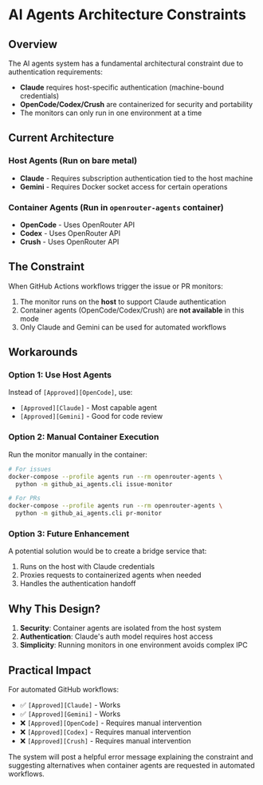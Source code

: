 # AI Agents Architecture Constraints

## Overview

The AI agents system has a fundamental architectural constraint due to authentication requirements:

- **Claude** requires host-specific authentication (machine-bound credentials)
- **OpenCode/Codex/Crush** are containerized for security and portability
- The monitors can only run in one environment at a time

## Current Architecture

### Host Agents (Run on bare metal)
- **Claude** - Requires subscription authentication tied to the host machine
- **Gemini** - Requires Docker socket access for certain operations

### Container Agents (Run in `openrouter-agents` container)
- **OpenCode** - Uses OpenRouter API
- **Codex** - Uses OpenRouter API
- **Crush** - Uses OpenRouter API

## The Constraint

When GitHub Actions workflows trigger the issue or PR monitors:

1. The monitor runs on the **host** to support Claude authentication
2. Container agents (OpenCode/Codex/Crush) are **not available** in this mode
3. Only Claude and Gemini can be used for automated workflows

## Workarounds

### Option 1: Use Host Agents
Instead of `[Approved][OpenCode]`, use:
- `[Approved][Claude]` - Most capable agent
- `[Approved][Gemini]` - Good for code review

### Option 2: Manual Container Execution
Run the monitor manually in the container:

```bash
# For issues
docker-compose --profile agents run --rm openrouter-agents \
  python -m github_ai_agents.cli issue-monitor

# For PRs
docker-compose --profile agents run --rm openrouter-agents \
  python -m github_ai_agents.cli pr-monitor
```

### Option 3: Future Enhancement
A potential solution would be to create a bridge service that:
1. Runs on the host with Claude credentials
2. Proxies requests to containerized agents when needed
3. Handles the authentication handoff

## Why This Design?

1. **Security**: Container agents are isolated from the host system
2. **Authentication**: Claude's auth model requires host access
3. **Simplicity**: Running monitors in one environment avoids complex IPC

## Practical Impact

For automated GitHub workflows:
- ✅ `[Approved][Claude]` - Works
- ✅ `[Approved][Gemini]` - Works
- ❌ `[Approved][OpenCode]` - Requires manual intervention
- ❌ `[Approved][Codex]` - Requires manual intervention
- ❌ `[Approved][Crush]` - Requires manual intervention

The system will post a helpful error message explaining the constraint and suggesting alternatives when container agents are requested in automated workflows.
